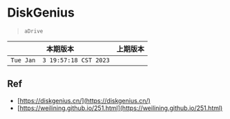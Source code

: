 # DiskGenius

> `aDrive`

|本期版本|上期版本
|:---:|:---:
`Tue Jan  3 19:57:18 CST 2023` |



## Ref

* [https://diskgenius.cn/](https://diskgenius.cn/)
* [https://weilining.github.io/251.html](https://weilining.github.io/251.html)